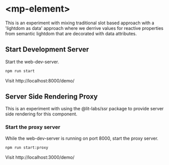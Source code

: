 # \<mp-element>

This is an experiment with mixing traditional slot based approach with a 'lightdom as data'
approach where we derrive values for reactive properties from semantic lightdom that are 
decorated with data attributes.

## Start Development Server

Start the web-dev-server.

```bash
npm run start
```

Visit http://localhost:8000/demo/

## Server Side Rendering Proxy

This is an experiment with using the @lit-labs/ssr package to provide
server side rendering for this component.


### Start the proxy server

While the web-dev-server is running on port 8000, start the proxy server.

```bash
npm run start:proxy
```

Visit http://localhost:3000/demo/